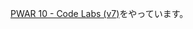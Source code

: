 [PWAR 10 - Code Labs (v7)](https://docs.google.com/presentation/d/1LKKWqXu83qppVmSsYBHV7k5rjZGvmXQnKOCb_fmFhmA/edit#slide=id.g1dc6fb4722_2_72)をやっています。